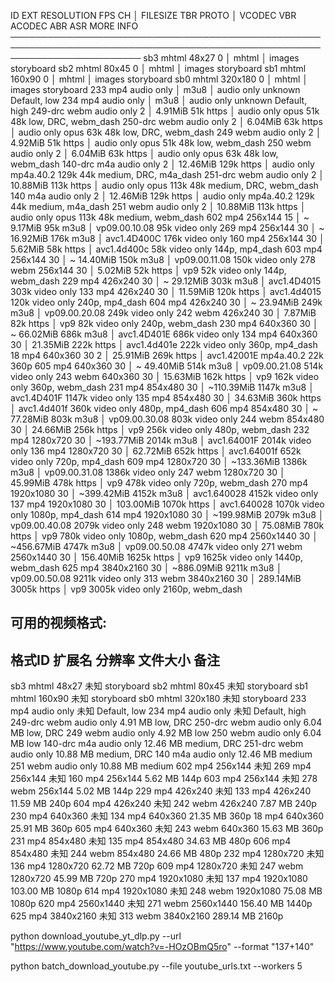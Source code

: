 ID      EXT   RESOLUTION FPS CH │   FILESIZE   TBR PROTO │ VCODEC          VBR ACODEC      ABR ASR MORE INFO 
───────────────────────────────────────────────────────────────────────────────────────────────────────────────────────── 
sb3     mhtml 48x27        0    │                  mhtml │ images                                  storyboard 
sb2     mhtml 80x45        0    │                  mhtml │ images                                  storyboard 
sb1     mhtml 160x90       0    │                  mhtml │ images                                  storyboard 
sb0     mhtml 320x180      0    │                  mhtml │ images                                  storyboard 
233     mp4   audio only        │                  m3u8  │ audio only          unknown             Default, low 
234     mp4   audio only        │                  m3u8  │ audio only          unknown             Default, high 
249-drc webm  audio only      2 │    4.91MiB   51k https │ audio only          opus        51k 48k low, DRC, webm_dash
250-drc webm  audio only      2 │    6.04MiB   63k https │ audio only          opus        63k 48k low, DRC, webm_dash
249     webm  audio only      2 │    4.92MiB   51k https │ audio only          opus        51k 48k low, webm_dash
250     webm  audio only      2 │    6.04MiB   63k https │ audio only          opus        63k 48k low, webm_dash
140-drc m4a   audio only      2 │   12.46MiB  129k https │ audio only          mp4a.40.2  129k 44k medium, DRC, m4a_dash
251-drc webm  audio only      2 │   10.88MiB  113k https │ audio only          opus       113k 48k medium, DRC, webm_dash
140     m4a   audio only      2 │   12.46MiB  129k https │ audio only          mp4a.40.2  129k 44k medium, m4a_dash
251     webm  audio only      2 │   10.88MiB  113k https │ audio only          opus       113k 48k medium, webm_dash
602     mp4   256x144     15    │ ~  9.17MiB   95k m3u8  │ vp09.00.10.08   95k video only
269     mp4   256x144     30    │ ~ 16.92MiB  176k m3u8  │ avc1.4D400C    176k video only
160     mp4   256x144     30    │    5.62MiB   58k https │ avc1.4d400c     58k video only          144p, mp4_dash
603     mp4   256x144     30    │ ~ 14.40MiB  150k m3u8  │ vp09.00.11.08  150k video only
278     webm  256x144     30    │    5.02MiB   52k https │ vp9             52k video only          144p, webm_dash
229     mp4   426x240     30    │ ~ 29.12MiB  303k m3u8  │ avc1.4D4015    303k video only
133     mp4   426x240     30    │   11.59MiB  120k https │ avc1.4d4015    120k video only          240p, mp4_dash
604     mp4   426x240     30    │ ~ 23.94MiB  249k m3u8  │ vp09.00.20.08  249k video only
242     webm  426x240     30    │    7.87MiB   82k https │ vp9             82k video only          240p, webm_dash
230     mp4   640x360     30    │ ~ 66.02MiB  686k m3u8  │ avc1.4D401E    686k video only
134     mp4   640x360     30    │   21.35MiB  222k https │ avc1.4d401e    222k video only          360p, mp4_dash
18      mp4   640x360     30  2 │   25.91MiB  269k https │ avc1.42001E         mp4a.40.2       22k 360p
605     mp4   640x360     30    │ ~ 49.40MiB  514k m3u8  │ vp09.00.21.08  514k video only
243     webm  640x360     30    │   15.63MiB  162k https │ vp9            162k video only          360p, webm_dash
231     mp4   854x480     30    │ ~110.39MiB 1147k m3u8  │ avc1.4D401F   1147k video only
135     mp4   854x480     30    │   34.63MiB  360k https │ avc1.4d401f    360k video only          480p, mp4_dash
606     mp4   854x480     30    │ ~ 77.28MiB  803k m3u8  │ vp09.00.30.08  803k video only
244     webm  854x480     30    │   24.66MiB  256k https │ vp9            256k video only          480p, webm_dash
232     mp4   1280x720    30    │ ~193.77MiB 2014k m3u8  │ avc1.64001F   2014k video only
136     mp4   1280x720    30    │   62.72MiB  652k https │ avc1.64001f    652k video only          720p, mp4_dash
609     mp4   1280x720    30    │ ~133.36MiB 1386k m3u8  │ vp09.00.31.08 1386k video only
247     webm  1280x720    30    │   45.99MiB  478k https │ vp9            478k video only          720p, webm_dash
270     mp4   1920x1080   30    │ ~399.42MiB 4152k m3u8  │ avc1.640028   4152k video only
137     mp4   1920x1080   30    │  103.00MiB 1070k https │ avc1.640028   1070k video only          1080p, mp4_dash
614     mp4   1920x1080   30    │ ~199.98MiB 2079k m3u8  │ vp09.00.40.08 2079k video only
248     webm  1920x1080   30    │   75.08MiB  780k https │ vp9            780k video only          1080p, webm_dash
620     mp4   2560x1440   30    │ ~456.67MiB 4747k m3u8  │ vp09.00.50.08 4747k video only
271     webm  2560x1440   30    │  156.40MiB 1625k https │ vp9           1625k video only          1440p, webm_dash
625     mp4   3840x2160   30    │ ~886.09MiB 9211k m3u8  │ vp09.00.50.08 9211k video only
313     webm  3840x2160   30    │  289.14MiB 3005k https │ vp9           3005k video only          2160p, webm_dash

可用的视频格式:
--------------------------------------------------------------------------------
格式ID      扩展名       分辨率            文件大小           备注
--------------------------------------------------------------------------------
sb3       mhtml     48x27          未知             storyboard
sb2       mhtml     80x45          未知             storyboard
sb1       mhtml     160x90         未知             storyboard
sb0       mhtml     320x180        未知             storyboard
233       mp4       audio only     未知             Default, low
234       mp4       audio only     未知             Default, high
249-drc   webm      audio only     4.91 MB        low, DRC
250-drc   webm      audio only     6.04 MB        low, DRC
249       webm      audio only     4.92 MB        low
250       webm      audio only     6.04 MB        low
140-drc   m4a       audio only     12.46 MB       medium, DRC
251-drc   webm      audio only     10.88 MB       medium, DRC
140       m4a       audio only     12.46 MB       medium
251       webm      audio only     10.88 MB       medium
602       mp4       256x144        未知
269       mp4       256x144        未知
160       mp4       256x144        5.62 MB        144p
603       mp4       256x144        未知
278       webm      256x144        5.02 MB        144p
229       mp4       426x240        未知
133       mp4       426x240        11.59 MB       240p
604       mp4       426x240        未知
242       webm      426x240        7.87 MB        240p
230       mp4       640x360        未知
134       mp4       640x360        21.35 MB       360p
18        mp4       640x360        25.91 MB       360p
605       mp4       640x360        未知
243       webm      640x360        15.63 MB       360p
231       mp4       854x480        未知
135       mp4       854x480        34.63 MB       480p
606       mp4       854x480        未知
244       webm      854x480        24.66 MB       480p
232       mp4       1280x720       未知
136       mp4       1280x720       62.72 MB       720p
609       mp4       1280x720       未知
247       webm      1280x720       45.99 MB       720p
270       mp4       1920x1080      未知
137       mp4       1920x1080      103.00 MB      1080p
614       mp4       1920x1080      未知
248       webm      1920x1080      75.08 MB       1080p
620       mp4       2560x1440      未知
271       webm      2560x1440      156.40 MB      1440p
625       mp4       3840x2160      未知
313       webm      3840x2160      289.14 MB      2160p

python download_youtube_yt_dlp.py --url "https://www.youtube.com/watch?v=-HOzOBmQ5ro" --format "137+140"

python batch_download_youtube.py --file youtube_urls.txt --workers 5
